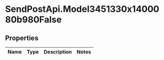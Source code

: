 # SendPostApi.Model3451330x1400080b980False

## Properties
Name | Type | Description | Notes
------------ | ------------- | ------------- | -------------


